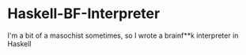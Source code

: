 # Haskell-BF-Interpreter
I'm a bit of a masochist sometimes, so I wrote a brainf**k interpreter in Haskell
